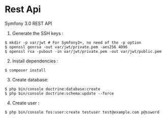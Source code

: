 Rest Api
======

Symfony 3.0 REST API

1. Generate the SSH keys :

```
$ mkdir -p var/jwt # For Symfony3+, no need of the -p option
$ openssl genrsa -out var/jwt/private.pem -aes256 4096
$ openssl rsa -pubout -in var/jwt/private.pem -out var/jwt/public.pem 
```

2. Install dependencies :

```
$ composer install 
```



3. Create database:

```
$ php bin/console doctrine:database:create
$ php bin/console doctrine:schema:update --force
```


4. Create user :

```
$ php bin/console fos:user:create testuser test@example.com p@ssword
```
